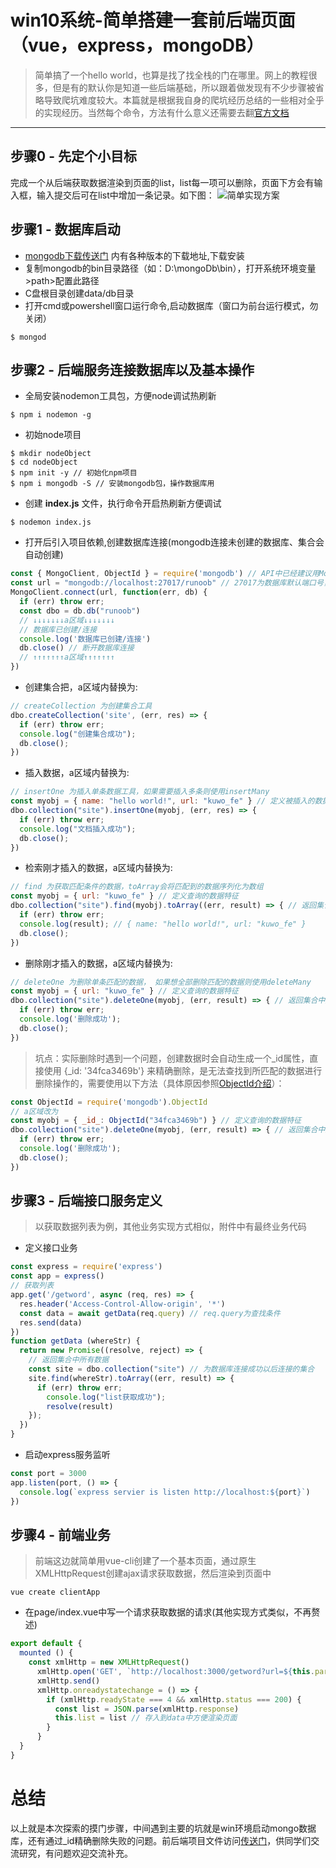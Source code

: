 # win10系统-简单搭建一套前后端页面（vue，express，mongoDB）
> 简单搞了一个hello world，也算是找了找全栈的门在哪里。网上的教程很多，但是有的默认你是知道一些后端基础，所以跟着做发现有不少步骤被省略导致爬坑难度较大。本篇就是根据我自身的爬坑经历总结的一些相对全乎的实现经历。当然每个命令，方法有什么意义还需要去翻[官方文档](https://docs.mongodb.com/manual/)

---

## 步骤0 - 先定个小目标
完成一个从后端获取数据渲染到页面的list，list每一项可以删除，页面下方会有输入框，输入提交后可在list中增加一条记录。如下图：
![简单实现方案](https://h5static.kuwo.cn/upload/image/7c74da13f16812ab30b18dea3ef4c3848b1aa2c26e530b5d35210ee76e8d4347.png)

## 步骤1 - 数据库启动
* [mongodb下载传送门](https://www.mongodb.org/dl/win32) 内有各种版本的下载地址,下载安装
* 复制mongodb的bin目录路径（如：D:\mongoDb\bin），打开系统环境变量>path>配置此路径
* C盘根目录创建data/db目录
* 打开cmd或powershell窗口运行命令,启动数据库（窗口为前台运行模式，勿关闭）
```dos
$ mongod
```

## 步骤2 - 后端服务连接数据库以及基本操作
* 全局安装nodemon工具包，方便node调试热刷新
```dos
$ npm i nodemon -g
```
* 初始node项目
```dos
$ mkdir nodeObject
$ cd nodeObject
$ npm init -y // 初始化npm项目
$ npm i mongodb -S // 安装mongodb包，操作数据库用
```
* 创建 **index.js** 文件，执行命令开启热刷新方便调试
```
$ nodemon index.js
```
* 打开后引入项目依赖,创建数据库连接(mongodb连接未创建的数据库、集合会自动创建)
```js
const { MongoClient, ObjectId } = require('mongodb') // API中已经建议用MongoClient替代Mongo,因为MongoClient是线程安全的，可以被多线程共享
const url = "mongodb://localhost:27017/runoob" // 27017为数据库默认端口号，runoob为新的数据库名会自动创建
MongoClient.connect(url, function(err, db) {
  if (err) throw err;
  const dbo = db.db("runoob")
  // ↓↓↓↓↓↓↓a区域↓↓↓↓↓↓↓
  // 数据库已创建/连接
  console.log('数据库已创建/连接')
  db.close() // 断开数据库连接
  // ↑↑↑↑↑↑↑a区域↑↑↑↑↑↑↑
})
```
* 创建集合把，a区域内替换为:
```js
// createCollection 为创建集合工具
dbo.createCollection('site', (err, res) => {
  if (err) throw err;
  console.log("创建集合成功");
  db.close();
})
```
* 插入数据，a区域内替换为:
```js
// insertOne 为插入单条数据工具，如果需要插入多条则使用insertMany
const myobj = { name: "hello world!", url: "kuwo_fe" } // 定义被插入的数据
dbo.collection("site").insertOne(myobj, (err, res) => {
  if (err) throw err;
  console.log("文档插入成功");
  db.close();
})
```
* 检索刚才插入的数据，a区域内替换为:
```js
// find 为获取匹配条件的数据，toArray会将匹配到的数据序列化为数组
const myobj = { url: "kuwo_fe" } // 定义查询的数据特征
dbo.collection("site").find(myobj).toArray((err, result) => { // 返回集合中所有数据
  if (err) throw err;
  console.log(result); // { name: "hello world!", url: "kuwo_fe" }
  db.close();
})
```
* 删除刚才插入的数据，a区域内替换为:
```js
// deleteOne 为删除单条匹配的数据， 如果想全部删除匹配的数据则使用deleteMany
const myobj = { url: "kuwo_fe" } // 定义查询的数据特征
dbo.collection("site").deleteOne(myobj, (err, result) => { // 返回集合中所有数据
  if (err) throw err;
  console.log('删除成功'); 
  db.close();
})
```
> 坑点：实际删除时遇到一个问题，创建数据时会自动生成一个_id属性，直接使用 {_id: '34fca3469b'} 来精确删除，是无法查找到所匹配的数据进行删除操作的，需要使用以下方法（具体原因参照[ObjectId介绍](https://docs.mongodb.com/manual/reference/method/ObjectId/)）：

```js
const ObjectId = require('mongodb').ObjectId
// a区域改为
const myobj = { _id_: ObjectId("34fca3469b") } // 定义查询的数据特征
dbo.collection("site").deleteOne(myobj, (err, result) => { // 返回集合中所有数据
  if (err) throw err;
  console.log('删除成功'); 
  db.close();
})
```

## 步骤3 - 后端接口服务定义
> 以获取数据列表为例，其他业务实现方式相似，附件中有最终业务代码
* 定义接口业务

```js
const express = require('express')
const app = express()
// 获取列表
app.get('/getword', async (req, res) => {
  res.header('Access-Control-Allow-origin', '*')
  const data = await getData(req.query) // req.query为查找条件
  res.send(data)
})
function getData (whereStr) {
  return new Promise((resolve, reject) => {
    // 返回集合中所有数据
    const site = dbo.collection("site") // 为数据库连接成功以后连接的集合
    site.find(whereStr).toArray((err, result) => {
      if (err) throw err;
        console.log("list获取成功");
        resolve(result)
    });
  })
}
```
* 启动express服务监听 
```js
const port = 3000
app.listen(port, () => {
  console.log(`express servier is listen http://localhost:${port}`)
})
```
## 步骤4 - 前端业务
> 前端这边就简单用vue-cli创建了一个基本页面，通过原生XMLHttpRequest创建ajax请求获取数据，然后渲染到页面中
```dos
vue create clientApp
```
* 在page/index.vue中写一个请求获取数据的请求(其他实现方式类似，不再赘述)
```js
export default {
  mounted () {
    const xmlHttp = new XMLHttpRequest()
      xmlHttp.open('GET', `http://localhost:3000/getword?url=${this.param}`, true)
      xmlHttp.send()
      xmlHttp.onreadystatechange = () => {
        if (xmlHttp.readyState === 4 && xmlHttp.status === 200) {
          const list = JSON.parse(xmlHttp.response)
          this.list = list // 存入到data中方便渲染页面
        }
      }
  }
}
```
# 总结
以上就是本次探索的摸门步骤，中间遇到主要的坑就是win环境启动mongo数据库，还有通过_id精确删除失败的问题。前后端项目文件访问[传送门](https://github.com/StormFE/node-mongo-vue)，供同学们交流研究，有问题欢迎交流补充。
